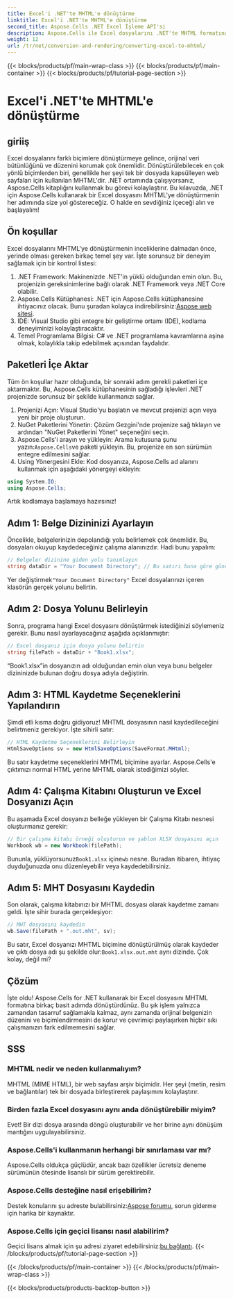 ```yaml
---
title: Excel'i .NET'te MHTML'e dönüştürme
linktitle: Excel'i .NET'te MHTML'e dönüştürme
second_title: Aspose.Cells .NET Excel İşleme API'si
description: Aspose.Cells ile Excel dosyalarını .NET'te MHTML formatına etkili bir şekilde nasıl dönüştüreceğinizi öğrenin, raporlama ve veri paylaşım yeteneklerinizi artırın.
weight: 12
url: /tr/net/conversion-and-rendering/converting-excel-to-mhtml/
---
```


{{< blocks/products/pf/main-wrap-class >}}
{{< blocks/products/pf/main-container >}}
{{< blocks/products/pf/tutorial-page-section >}}

# Excel'i .NET'te MHTML'e dönüştürme

## giriiş

Excel dosyalarını farklı biçimlere dönüştürmeye gelince, orijinal veri bütünlüğünü ve düzenini korumak çok önemlidir. Dönüştürülebilecek en çok yönlü biçimlerden biri, genellikle her şeyi tek bir dosyada kapsülleyen web sayfaları için kullanılan MHTML'dir. .NET ortamında çalışıyorsanız, Aspose.Cells kitaplığını kullanmak bu görevi kolaylaştırır. Bu kılavuzda, .NET için Aspose.Cells kullanarak bir Excel dosyasını MHTML'ye dönüştürmenin her adımında size yol göstereceğiz. O halde en sevdiğiniz içeceği alın ve başlayalım!

## Ön koşullar

Excel dosyalarını MHTML'ye dönüştürmenin inceliklerine dalmadan önce, yerinde olması gereken birkaç temel şey var. İşte sorunsuz bir deneyim sağlamak için bir kontrol listesi:

1. .NET Framework: Makinenizde .NET'in yüklü olduğundan emin olun. Bu, projenizin gereksinimlerine bağlı olarak .NET Framework veya .NET Core olabilir.
2.  Aspose.Cells Kütüphanesi: .NET için Aspose.Cells kütüphanesine ihtiyacınız olacak. Bunu şuradan kolayca indirebilirsiniz:[Aspose web sitesi](https://releases.aspose.com/cells/net/).
3. IDE: Visual Studio gibi entegre bir geliştirme ortamı (IDE), kodlama deneyiminizi kolaylaştıracaktır.
4. Temel Programlama Bilgisi: C# ve .NET programlama kavramlarına aşina olmak, kolaylıkla takip edebilmek açısından faydalıdır.

## Paketleri İçe Aktar

Tüm ön koşullar hazır olduğunda, bir sonraki adım gerekli paketleri içe aktarmaktır. Bu, Aspose.Cells kütüphanesinin sağladığı işlevleri .NET projenizde sorunsuz bir şekilde kullanmanızı sağlar.

1. Projenizi Açın: Visual Studio'yu başlatın ve mevcut projenizi açın veya yeni bir proje oluşturun.
2. NuGet Paketlerini Yönetin: Çözüm Gezgini'nde projenize sağ tıklayın ve ardından "NuGet Paketlerini Yönet" seçeneğini seçin.
3.  Aspose.Cells'i arayın ve yükleyin: Arama kutusuna şunu yazın:`Aspose.Cells`ve paketi yükleyin. Bu, projenize en son sürümün entegre edilmesini sağlar.
4. Using Yönergesini Ekle: Kod dosyanıza, Aspose.Cells ad alanını kullanmak için aşağıdaki yönergeyi ekleyin:

```csharp
using System.IO;
using Aspose.Cells;
```

Artık kodlamaya başlamaya hazırsınız!

## Adım 1: Belge Dizininizi Ayarlayın

Öncelikle, belgelerinizin depolandığı yolu belirlemek çok önemlidir. Bu, dosyaları okuyup kaydedeceğiniz çalışma alanınızdır. Hadi bunu yapalım:

```csharp
// Belgeler dizinine giden yolu tanımlayın
string dataDir = "Your Document Directory"; // Bu satırı buna göre güncelleyin
```

 Yer değiştirmek`"Your Document Directory"` Excel dosyalarınızı içeren klasörün gerçek yolunu belirtin.

## Adım 2: Dosya Yolunu Belirleyin

Sonra, programa hangi Excel dosyasını dönüştürmek istediğinizi söylemeniz gerekir. Bunu nasıl ayarlayacağınız aşağıda açıklanmıştır:

```csharp
// Excel dosyanız için dosya yolunu belirtin
string filePath = dataDir + "Book1.xlsx";
```

“Book1.xlsx”in dosyanızın adı olduğundan emin olun veya bunu belgeler dizininizde bulunan doğru dosya adıyla değiştirin.

## Adım 3: HTML Kaydetme Seçeneklerini Yapılandırın

Şimdi etli kısma doğru gidiyoruz! MHTML dosyasının nasıl kaydedileceğini belirtmeniz gerekiyor. İşte sihirli satır:

```csharp
// HTML Kaydetme Seçeneklerini Belirleyin
HtmlSaveOptions sv = new HtmlSaveOptions(SaveFormat.MHtml);
```

Bu satır kaydetme seçeneklerini MHTML biçimine ayarlar. Aspose.Cells'e çıktımızı normal HTML yerine MHTML olarak istediğimizi söyler.

## Adım 4: Çalışma Kitabını Oluşturun ve Excel Dosyanızı Açın

Bu aşamada Excel dosyanızı belleğe yükleyen bir Çalışma Kitabı nesnesi oluşturmanız gerekir:

```csharp
// Bir çalışma kitabı örneği oluşturun ve şablon XLSX dosyasını açın
Workbook wb = new Workbook(filePath);
```

 Bununla, yüklüyorsunuz`Book1.xlsx` içine`wb` nesne. Buradan itibaren, ihtiyaç duyduğunuzda onu düzenleyebilir veya kaydedebilirsiniz.

## Adım 5: MHT Dosyasını Kaydedin

Son olarak, çalışma kitabınızı bir MHTML dosyası olarak kaydetme zamanı geldi. İşte sihir burada gerçekleşiyor:

```csharp
// MHT dosyasını kaydedin
wb.Save(filePath + ".out.mht", sv);
```

 Bu satır, Excel dosyanızı MHTML biçimine dönüştürülmüş olarak kaydeder ve çıktı dosya adı şu şekilde olur:`Book1.xlsx.out.mht` aynı dizinde. Çok kolay, değil mi?

## Çözüm

İşte oldu! Aspose.Cells for .NET kullanarak bir Excel dosyasını MHTML formatına birkaç basit adımda dönüştürdünüz. Bu şık işlem yalnızca zamandan tasarruf sağlamakla kalmaz, aynı zamanda orijinal belgenizin düzenini ve biçimlendirmesini de korur ve çevrimiçi paylaşırken hiçbir sıkı çalışmanızın fark edilmemesini sağlar.

## SSS

### MHTML nedir ve neden kullanmalıyım?
MHTML (MIME HTML), bir web sayfası arşiv biçimidir. Her şeyi (metin, resim ve bağlantılar) tek bir dosyada birleştirerek paylaşımını kolaylaştırır.

### Birden fazla Excel dosyasını aynı anda dönüştürebilir miyim?
Evet! Bir dizi dosya arasında döngü oluşturabilir ve her birine aynı dönüşüm mantığını uygulayabilirsiniz.

### Aspose.Cells'i kullanmanın herhangi bir sınırlaması var mı?
Aspose.Cells oldukça güçlüdür, ancak bazı özellikler ücretsiz deneme sürümünün ötesinde lisanslı bir sürüm gerektirebilir.

### Aspose.Cells desteğine nasıl erişebilirim?
 Destek konularını şu adreste bulabilirsiniz:[Aspose forumu](https://forum.aspose.com/c/cells/9), sorun giderme için harika bir kaynaktır.

### Aspose.Cells için geçici lisansı nasıl alabilirim?
 Geçici lisans almak için şu adresi ziyaret edebilirsiniz:[bu bağlantı](https://purchase.aspose.com/temporary-license/).
{{< /blocks/products/pf/tutorial-page-section >}}

{{< /blocks/products/pf/main-container >}}
{{< /blocks/products/pf/main-wrap-class >}}

{{< blocks/products/products-backtop-button >}}
